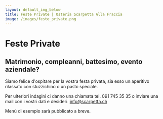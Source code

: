 ```yaml
---
layout: default_img_below
title: Feste Private | Osteria Scarpetta Alla Fraccia
image: /images/feste_private.png
---
```


Feste Private
==========

Matrimonio, compleanni, battesimo, evento aziendale?
----------------------------------------------------

Siamo felice d'ospitare per la vostra festa privata, sia esso un aperitivo rilassato con stuzzichino o un pasto speciale. 

Per ulteriori indagini ci danno una chiamata tel. 091 745 35 35 o inviare una mail con i vostri dati e desideri: <info@scarpetta.ch>

Menù di esempio sarà pubblicato a breve.
